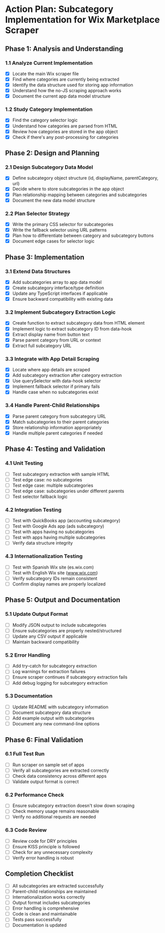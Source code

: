 # Action Plan: Subcategory Implementation for Wix Marketplace Scraper

## Phase 1: Analysis and Understanding

### 1.1 Analyze Current Implementation
- [x] Locate the main Wix scraper file
- [x] Find where categories are currently being extracted
- [x] Identify the data structure used for storing app information
- [x] Understand how the no-JS scraping approach works
- [x] Document the current app data model structure

### 1.2 Study Category Implementation
- [x] Find the category selector logic
- [x] Understand how categories are parsed from HTML
- [x] Review how categories are stored in the app object
- [x] Check if there's any post-processing for categories

## Phase 2: Design and Planning

### 2.1 Design Subcategory Data Model
- [x] Define subcategory object structure (id, displayName, parentCategory, url)
- [x] Decide where to store subcategories in the app object
- [x] Plan relationship mapping between categories and subcategories
- [x] Document the new data model structure

### 2.2 Plan Selector Strategy
- [x] Write the primary CSS selector for subcategories
- [x] Write the fallback selector using URL patterns
- [x] Plan how to differentiate between category and subcategory buttons
- [x] Document edge cases for selector logic

## Phase 3: Implementation

### 3.1 Extend Data Structures
- [x] Add subcategories array to app data model
- [x] Create subcategory interface/type definition
- [x] Update any TypeScript interfaces if applicable
- [x] Ensure backward compatibility with existing data

### 3.2 Implement Subcategory Extraction Logic
- [x] Create function to extract subcategory data from HTML element
- [x] Implement logic to extract subcategory ID from data-hook
- [x] Extract display name from button text
- [x] Parse parent category from URL or context
- [x] Extract full subcategory URL

### 3.3 Integrate with App Detail Scraping
- [x] Locate where app details are scraped
- [x] Add subcategory extraction after category extraction
- [x] Use querySelector with data-hook selector
- [x] Implement fallback selector if primary fails
- [x] Handle case when no subcategories exist

### 3.4 Handle Parent-Child Relationships
- [x] Parse parent category from subcategory URL
- [x] Match subcategories to their parent categories
- [x] Store relationship information appropriately
- [x] Handle multiple parent categories if needed

## Phase 4: Testing and Validation

### 4.1 Unit Testing
- [ ] Test subcategory extraction with sample HTML
- [ ] Test edge case: no subcategories
- [ ] Test edge case: multiple subcategories
- [ ] Test edge case: subcategories under different parents
- [ ] Test selector fallback logic

### 4.2 Integration Testing
- [ ] Test with QuickBooks app (accounting subcategory)
- [ ] Test with Google Ads app (ads subcategory)
- [ ] Test with apps having no subcategories
- [ ] Test with apps having multiple subcategories
- [ ] Verify data structure integrity

### 4.3 Internationalization Testing
- [ ] Test with Spanish Wix site (es.wix.com)
- [ ] Test with English Wix site (www.wix.com)
- [ ] Verify subcategory IDs remain consistent
- [ ] Confirm display names are properly localized

## Phase 5: Output and Documentation

### 5.1 Update Output Format
- [ ] Modify JSON output to include subcategories
- [ ] Ensure subcategories are properly nested/structured
- [ ] Update any CSV output if applicable
- [ ] Maintain backward compatibility

### 5.2 Error Handling
- [ ] Add try-catch for subcategory extraction
- [ ] Log warnings for extraction failures
- [ ] Ensure scraper continues if subcategory extraction fails
- [ ] Add debug logging for subcategory extraction

### 5.3 Documentation
- [ ] Update README with subcategory information
- [ ] Document subcategory data structure
- [ ] Add example output with subcategories
- [ ] Document any new command-line options

## Phase 6: Final Validation

### 6.1 Full Test Run
- [ ] Run scraper on sample set of apps
- [ ] Verify all subcategories are extracted correctly
- [ ] Check data consistency across different apps
- [ ] Validate output format is correct

### 6.2 Performance Check
- [ ] Ensure subcategory extraction doesn't slow down scraping
- [ ] Check memory usage remains reasonable
- [ ] Verify no additional requests are needed

### 6.3 Code Review
- [ ] Review code for DRY principles
- [ ] Ensure KISS principle is followed
- [ ] Check for any unnecessary complexity
- [ ] Verify error handling is robust

## Completion Checklist
- [ ] All subcategories are extracted successfully
- [ ] Parent-child relationships are maintained
- [ ] Internationalization works correctly
- [ ] Output format includes subcategories
- [ ] Error handling is comprehensive
- [ ] Code is clean and maintainable
- [ ] Tests pass successfully
- [ ] Documentation is updated